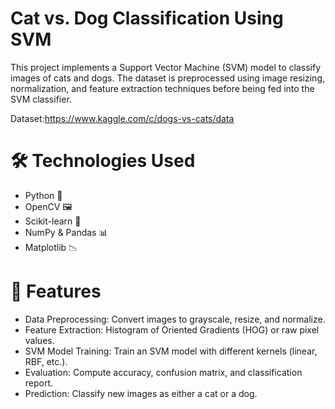 # Cat vs. Dog Classification Using SVM

This project implements a Support Vector Machine (SVM) model to classify images of cats and dogs. The dataset is preprocessed using image resizing, normalization, and feature extraction techniques before being fed into the SVM classifier.

Dataset:https://www.kaggle.com/c/dogs-vs-cats/data

# 🛠️ Technologies Used
- Python 🐍
- OpenCV 🖼️
- Scikit-learn 🤖
- NumPy & Pandas 📊
- Matplotlib 📉

# 🔧 Features
- Data Preprocessing: Convert images to grayscale, resize, and normalize.
- Feature Extraction: Histogram of Oriented Gradients (HOG) or raw pixel values.
- SVM Model Training: Train an SVM model with different kernels (linear, RBF, etc.).
- Evaluation: Compute accuracy, confusion matrix, and classification report.
- Prediction: Classify new images as either a cat or a dog.
